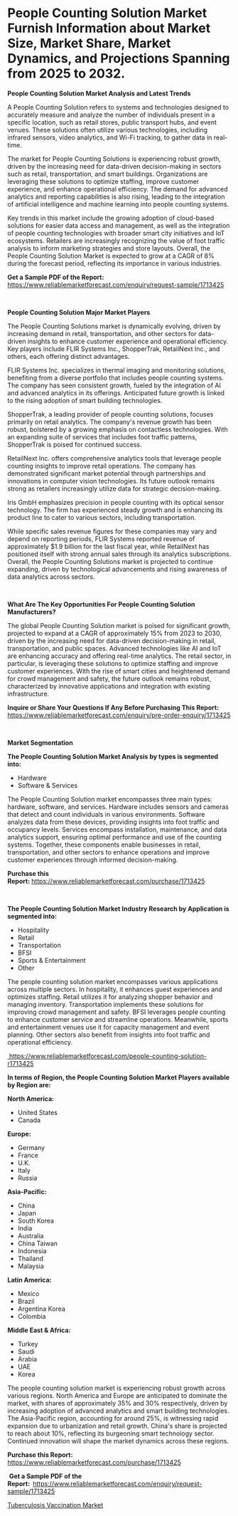 <p><h1>People Counting Solution Market Furnish Information about Market Size, Market Share, Market Dynamics, and Projections Spanning from 2025 to 2032.</h1></p><p><strong>People Counting Solution Market Analysis and Latest Trends</strong></p>
<p><p>A People Counting Solution refers to systems and technologies designed to accurately measure and analyze the number of individuals present in a specific location, such as retail stores, public transport hubs, and event venues. These solutions often utilize various technologies, including infrared sensors, video analytics, and Wi-Fi tracking, to gather data in real-time. </p><p>The market for People Counting Solutions is experiencing robust growth, driven by the increasing need for data-driven decision-making in sectors such as retail, transportation, and smart buildings. Organizations are leveraging these solutions to optimize staffing, improve customer experience, and enhance operational efficiency. The demand for advanced analytics and reporting capabilities is also rising, leading to the integration of artificial intelligence and machine learning into people counting systems.</p><p>Key trends in this market include the growing adoption of cloud-based solutions for easier data access and management, as well as the integration of people counting technologies with broader smart city initiatives and IoT ecosystems. Retailers are increasingly recognizing the value of foot traffic analysis to inform marketing strategies and store layouts. Overall, the People Counting Solution Market is expected to grow at a CAGR of 8% during the forecast period, reflecting its importance in various industries.</p></p>
<p><strong>Get a Sample PDF of the Report:&nbsp;</strong> <a href="https://www.reliablemarketforecast.com/enquiry/request-sample/1713425?utm_campaign=3461&utm_medium=2&utm_source=Github&utm_content=ia&utm_term=28032025&utm_id=people-counting-solution">https://www.reliablemarketforecast.com/enquiry/request-sample/1713425</a></p>
<p>&nbsp;</p>
<p><strong>People Counting Solution Major Market Players</strong></p>
<p><p>The People Counting Solutions market is dynamically evolving, driven by increasing demand in retail, transportation, and other sectors for data-driven insights to enhance customer experience and operational efficiency. Key players include FLIR Systems Inc., ShopperTrak, RetailNext Inc., and others, each offering distinct advantages.</p><p>FLIR Systems Inc. specializes in thermal imaging and monitoring solutions, benefiting from a diverse portfolio that includes people counting systems. The company has seen consistent growth, fueled by the integration of AI and advanced analytics in its offerings. Anticipated future growth is linked to the rising adoption of smart building technologies.</p><p>ShopperTrak, a leading provider of people counting solutions, focuses primarily on retail analytics. The company's revenue growth has been robust, bolstered by a growing emphasis on contactless technologies. With an expanding suite of services that includes foot traffic patterns, ShopperTrak is poised for continued success.</p><p>RetailNext Inc. offers comprehensive analytics tools that leverage people counting insights to improve retail operations. The company has demonstrated significant market potential through partnerships and innovations in computer vision technologies. Its future outlook remains strong as retailers increasingly utilize data for strategic decision-making.</p><p>Iris GmbH emphasizes precision in people counting with its optical sensor technology. The firm has experienced steady growth and is enhancing its product line to cater to various sectors, including transportation.</p><p>While specific sales revenue figures for these companies may vary and depend on reporting periods, FLIR Systems reported revenue of approximately $1.9 billion for the last fiscal year, while RetailNext has positioned itself with strong annual sales through its analytics subscriptions. Overall, the People Counting Solutions market is projected to continue expanding, driven by technological advancements and rising awareness of data analytics across sectors.</p></p>
<p>&nbsp;</p>
<p><strong>What Are The Key Opportunities For People Counting Solution Manufacturers?</strong></p>
<p><p>The global People Counting Solution market is poised for significant growth, projected to expand at a CAGR of approximately 15% from 2023 to 2030, driven by the increasing need for data-driven decision-making in retail, transportation, and public spaces. Advanced technologies like AI and IoT are enhancing accuracy and offering real-time analytics. The retail sector, in particular, is leveraging these solutions to optimize staffing and improve customer experiences. With the rise of smart cities and heightened demand for crowd management and safety, the future outlook remains robust, characterized by innovative applications and integration with existing infrastructure.</p></p>
<p><strong>Inquire or Share Your Questions If Any Before Purchasing This Report:</strong> <a href="https://www.reliablemarketforecast.com/enquiry/pre-order-enquiry/1713425?utm_campaign=3461&utm_medium=2&utm_source=Github&utm_content=ia&utm_term=28032025&utm_id=people-counting-solution">https://www.reliablemarketforecast.com/enquiry/pre-order-enquiry/1713425</a></p>
<p>&nbsp;</p>
<p><strong>Market Segmentation</strong></p>
<p><strong>The People Counting Solution Market Analysis by types is segmented into:</strong></p>
<p><ul><li>Hardware</li><li>Software & Services</li></ul></p>
<p><p>The People Counting Solution market encompasses three main types: hardware, software, and services. Hardware includes sensors and cameras that detect and count individuals in various environments. Software analyzes data from these devices, providing insights into foot traffic and occupancy levels. Services encompass installation, maintenance, and data analytics support, ensuring optimal performance and use of the counting systems. Together, these components enable businesses in retail, transportation, and other sectors to enhance operations and improve customer experiences through informed decision-making.</p></p>
<p><strong>Purchase this Report:&nbsp;</strong><a href="https://www.reliablemarketforecast.com/purchase/1713425?utm_campaign=3461&utm_medium=2&utm_source=Github&utm_content=ia&utm_term=28032025&utm_id=people-counting-solution">https://www.reliablemarketforecast.com/purchase/1713425</a></p>
<p>&nbsp;</p>
<p><strong>The People Counting Solution Market Industry Research by Application is segmented into:</strong></p>
<p><ul><li>Hospitality</li><li>Retail</li><li>Transportation</li><li>BFSI</li><li>Sports & Entertainment</li><li>Other</li></ul></p>
<p><p>The people counting solution market encompasses various applications across multiple sectors. In hospitality, it enhances guest experiences and optimizes staffing. Retail utilizes it for analyzing shopper behavior and managing inventory. Transportation implements these solutions for improving crowd management and safety. BFSI leverages people counting to enhance customer service and streamline operations. Meanwhile, sports and entertainment venues use it for capacity management and event planning. Other sectors also benefit from insights into foot traffic and operational efficiency.</p></p>
<p><a href="https://www.reliablemarketforecast.com/people-counting-solution-r1713425?utm_campaign=3461&utm_medium=2&utm_source=Github&utm_content=ia&utm_term=28032025&utm_id=people-counting-solution">&nbsp;https://www.reliablemarketforecast.com/people-counting-solution-r1713425</a></p>
<p><strong>In terms of Region, the People Counting Solution Market Players available by Region are:</strong></p>
<p>
    <p> <strong> North America: </strong>
        <ul>
            <li>United States</li>
            <li>Canada</li>
        </ul>
        </p> 
    <p> <strong> Europe: </strong>
        <ul>
            <li>Germany</li>
            <li>France</li>
            <li>U.K.</li>
            <li>Italy</li>
            <li>Russia</li>
        </ul>
        </p> 
    <p> <strong> Asia-Pacific: </strong>
        <ul>
            <li>China</li>
            <li>Japan</li>
            <li>South Korea</li>
            <li>India</li>
            <li>Australia</li>
            <li>China Taiwan</li>
            <li>Indonesia</li>
            <li>Thailand</li>
            <li>Malaysia</li>
        </ul>
        </p> 
    <p> <strong> Latin America: </strong>
        <ul>
            <li>Mexico</li>
            <li>Brazil</li>
            <li>Argentina Korea</li>
            <li>Colombia</li>
        </ul>
        </p> 
    <p> <strong> Middle East & Africa: </strong>
        <ul>
            <li>Turkey</li>
            <li>Saudi</li>
            <li>Arabia</li>
            <li>UAE</li>
            <li>Korea</li>
        </ul>
    </p>
    </p>
<p><p>The people counting solution market is experiencing robust growth across various regions. North America and Europe are anticipated to dominate the market, with shares of approximately 35% and 30% respectively, driven by increasing adoption of advanced analytics and smart building technologies. The Asia-Pacific region, accounting for around 25%, is witnessing rapid expansion due to urbanization and retail growth. China's share is projected to reach about 10%, reflecting its burgeoning smart technology sector. Continued innovation will shape the market dynamics across these regions.</p></p>
<p><strong>Purchase this Report: </strong><a href="https://www.reliablemarketforecast.com/purchase/1713425?utm_campaign=3461&utm_medium=2&utm_source=Github&utm_content=ia&utm_term=28032025&utm_id=people-counting-solution">https://www.reliablemarketforecast.com/purchase/1713425</a></p>
<p>&nbsp;<strong>Get a Sample PDF of the Report:&nbsp;&nbsp;</strong><a href="https://www.reliablemarketforecast.com/enquiry/request-sample/1713425?utm_campaign=3461&utm_medium=2&utm_source=Github&utm_content=ia&utm_term=28032025&utm_id=people-counting-solution">https://www.reliablemarketforecast.com/enquiry/request-sample/1713425</a></p>
<p><strong></strong></p>
<p><p><a href="https://github.com/mudgeadamsvx/Market-Research-Report-List-1/blob/main/tuberculosis-vaccination-market.md?utm_campaign=3461&utm_medium=2&utm_source=Github&utm_content=ia&utm_term=28032025&utm_id=people-counting-solution">Tuberculosis Vaccination Market</a></p></p>